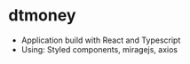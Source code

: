 # dtmoney

- Application build with React and Typescript
- Using: Styled components, miragejs, axios

